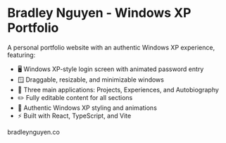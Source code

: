 # Bradley Nguyen - Windows XP Portfolio

A personal portfolio website with an authentic Windows XP experience, featuring:

- 🖥️ Windows XP-style login screen with animated password entry
- 🪟 Draggable, resizable, and minimizable windows
- 📂 Three main applications: Projects, Experiences, and Autobiography
- ✏️ Fully editable content for all sections
- 🎨 Authentic Windows XP styling and animations
- ⚡ Built with React, TypeScript, and Vite

bradleynguyen.co